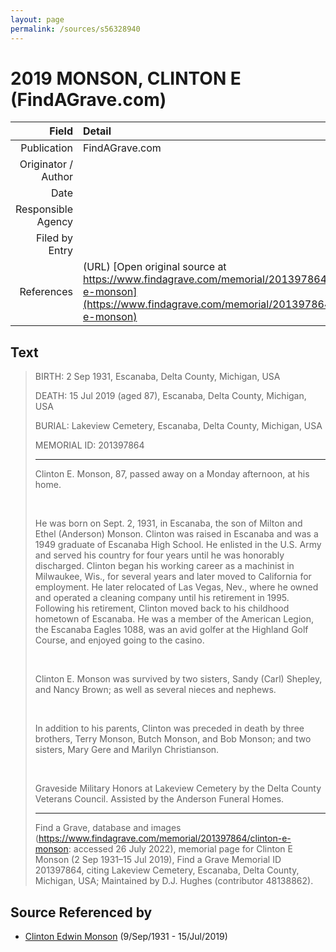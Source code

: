```yaml
---
layout: page
permalink: /sources/s56328940
---
```


# 2019 MONSON, CLINTON E (FindAGrave.com)

Field | Detail
---:|:---
Publication | FindAGrave.com
Originator / Author | 
Date | 
Responsible Agency | 
Filed by Entry | 
References | (URL) [Open original source at https://www.findagrave.com/memorial/201397864/clinton-e-monson](https://www.findagrave.com/memorial/201397864/clinton-e-monson)

## Text

> BIRTH: 2 Sep 1931, Escanaba, Delta County, Michigan, USA
>
> DEATH: 15 Jul 2019 (aged 87), Escanaba, Delta County, Michigan, USA
>
> BURIAL: Lakeview Cemetery, Escanaba, Delta County, Michigan, USA
>
> MEMORIAL ID: 201397864
>
> ---
>
> Clinton E. Monson, 87, passed away on a Monday afternoon, at his home. 
>
> <br/>
>
> He was born on Sept. 2, 1931, in Escanaba, the son of Milton and Ethel (Anderson) Monson. Clinton was raised in Escanaba and was a 1949 graduate of Escanaba High School. He enlisted in the U.S. Army and served his country for four years until he was honorably discharged. Clinton began his working career as a machinist in Milwaukee, Wis., for several years and later moved to California for employment. He later relocated of Las Vegas, Nev., where he owned and operated a cleaning company until his retirement in 1995. Following his retirement, Clinton moved back to his childhood hometown of Escanaba. He was a member of the American Legion, the Escanaba Eagles 1088, was an avid golfer at the Highland Golf Course, and enjoyed going to the casino.
>
> <br/>
>
> Clinton E. Monson was survived by two sisters, Sandy (Carl) Shepley, and Nancy Brown; as well as several nieces and nephews.
>
> <br/>
>
> In addition to his parents, Clinton was preceded in death by three brothers, Terry Monson, Butch Monson, and Bob Monson; and two sisters, Mary Gere and Marilyn Christianson.
>
> <br/>
>
> Graveside Military Honors at Lakeview Cemetery by the Delta County Veterans Council. Assisted by the Anderson Funeral Homes.
>
> ---
>
> Find a Grave, database and images (https://www.findagrave.com/memorial/201397864/clinton-e-monson: accessed 26 July 2022), memorial page for Clinton E Monson (2 Sep 1931–15 Jul 2019), Find a Grave Memorial ID 201397864, citing Lakeview Cemetery, Escanaba, Delta County, Michigan, USA; Maintained by D.J. Hughes (contributor 48138862).
>

## Source Referenced by

* [Clinton Edwin Monson](../people/@24393948@-clinton-edwin-monson-b1931-9-9-d2019-7-15.md) (9/Sep/1931 - 15/Jul/2019)
